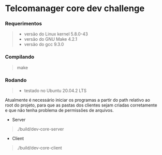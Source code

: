 # Telcomanager core dev challenge 


### Requerimentos 
> * versão do Linux kernel 5.8.0-43
> * versão do GNU Make 4.2.1
> * versão do gcc 9.3.0

### Compilando
> make

### Rodando 
> * testado no Ubuntu 20.04.2 LTS

Atualmente é necessário iniciar os programas a partir do path relativo ao root do projeto,
para que as pastas dos clientes sejam criadas corretamente e que não tenha problema de permissões de arquivos.
* Server 
> ./build/dev-core-server
* Client
> ./build/dev-core-client